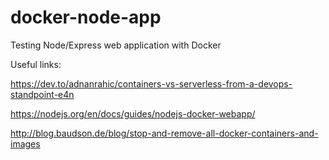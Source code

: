 # docker-node-app
Testing Node/Express web application with Docker

Useful links:

https://dev.to/adnanrahic/containers-vs-serverless-from-a-devops-standpoint-e4n

https://nodejs.org/en/docs/guides/nodejs-docker-webapp/

http://blog.baudson.de/blog/stop-and-remove-all-docker-containers-and-images
